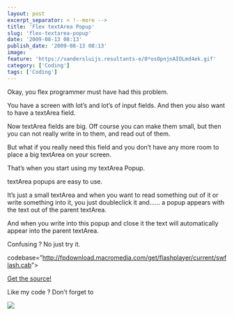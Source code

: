 ```yaml
---
layout: post
excerpt_separator: < !--more -->
title: 'Flex textArea Popup'
slug: 'flex-textarea-popup'
date: '2009-08-13 08:13'
publish_date: '2009-08-13 08:13'
image:
feature: 'https://vandersluijs.resultants-e/0*osOpnjnAIOLmd4ek.gif'
category: ['Coding']
tags: ['Coding']
---
```

Okay, you flex programmer must have had this problem.  
  
You have a screen with lot’s and lot’s of input fields. And then you also want
to have a textArea field.  
  
Now textArea fields are big. Off course you can make them small, but then you
can not really write in to them, and read out of them.  
  
But what if you really need this field and you don’t have any more room to
place a big textArea on your screen.  
  
That’s when you start using my textArea Popup.  
  
  
  
textArea popups are easy to use.  
  
It’s just a small textArea and when you want to read something out of it or
write something into it, you just doubleclick it and…… a popup appears with
the text out of the parent textArea.  
  
And when you write into this popup and close it the text will automatically
appear into the parent textArea.  
  
Confusing ? No just try it.  
  
codebase=”<http://fpdownload.macromedia.com/get/flashplayer/current/swflash.cab>">  
  
[Get the source!](https://github.com/tvdsluijs/Flex-textArea-Popup)  
  
Like my code ? Don’t forget to

![](https://vandersluijs.resultants-e/0*osOpnjnAIOLmd4ek.gif)


